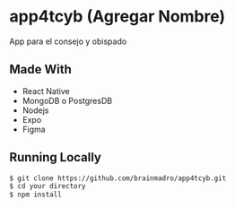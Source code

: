# app4tcyb (Agregar Nombre)
App para el consejo y obispado

## Made With
- React Native
- MongoDB o PostgresDB
- Nodejs
- Expo
- Figma

## Running Locally

```sh
$ git clone https://github.com/brainmadro/app4tcyb.git
$ cd your directory
$ npm install
```
